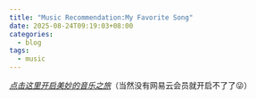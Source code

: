 ```yaml
---
title: "Music Recommendation:My Favorite Song"
date: 2025-08-24T09:19:03+08:00
categories:
  - blog
tags:
  - music
---
```


<cite><a href="https://music.163.com/#/song?id=3550532">点击这里开启美妙的音乐之旅</a></cite>（当然没有网易云会员就开启不了了😜）